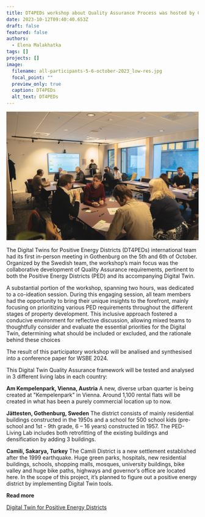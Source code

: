 ```yaml
---
title: DT4PEDs workshop about Quality Assurance Process was hosted by Chalmers
date: 2023-10-12T09:40:40.653Z
draft: false
featured: false
authors:
  - Elena Malakhatka
tags: []
projects: []
image:
  filename: all-participants-5-6-october-2023_low-res.jpg
  focal_point: ""
  preview_only: true
  caption: DT4PEDs
  alt_text: DT4PEDs
---
```

![](workshop-group-5-6-october-2023_low-res.jpg)

The Digital Twins for Positive Energy Districts (DT4PEDs) international team had its first in-person meeting in Gothenburg on the 5th and 6th of October. Organized by the Swedish team, the workshop’s main focus was the collaborative development of Quality Assurance requirements, pertinent to both the Positive Energy Districts (PED) and its accompanying Digital Twin.

A substantial portion of the workshop, spanning two hours, was dedicated to a co-ideation session. During this engaging session, all team members had the opportunity to bring their unique insights to the forefront, mainly focusing on prioritizing various PED requirements throughout the different stages of property development. This inclusive approach fostered a conducive environment for reflective discussion, allowing mixed teams to thoughtfully consider and evaluate the essential priorities for the Digital Twin, determining what should be included or excluded, and the rationale behind these choices

The result of this participatory workshop will be analised and synthesised into a conference paper for WSBE 2024. 

This Digital Twin Quality Assurance framework will be tested and analysed in 3 different living labs in each country:

**Am Kempelenpark, Vienna, Austria**
A new, diverse urban quarter is being created at "Kempelenpark" in Vienna. Around 1,100 rental flats will be created in what has been a purely commercial location up to now. 

**Jättesten, Gothenburg, Sweden**
The district consists of mainly residential buildings constructed in the 1950s and a school for 500 school kids (pre-school and 1st - 9th grade, 6 – 16 years) constructed in 1957. The PED-Living Lab includes both retrofitting of the existing buildings and densification by adding 3 buildings. 

**Camili, Sakarya, Turkey**
The Camili District is a new settlement established after the 1999 earthquake. Huge green parks, hospitals, new residential buildings, schools, shopping malls, mosques, university buildings, bike valley and huge bike paths, highways and governor’s office are located here. In the scope of this project, it’s planned to figure out a positive energy district by implementing Digital Twin tools.

**Read more**

[Digital Twin for Positive Energy Districts](https://www.johannebergsciencepark.com/en/projects/digital-twin-positive-energy-districts#:~:text=The%20DigitalTwins4PEDs%20project%20wants%20to,balance%20in%20the%20entire%20process.)